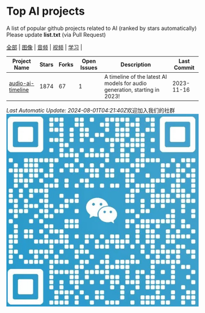 # Top AI projects
A list of popular github projects related to AI (ranked by stars automatically)
Please update **list.txt** (via Pull Request)

<a href="./README.md">全部</a> |   <a href="./READMEpicture.md">图像</a> |   <a href="./READMEaudio.md">音频</a> | <a href="./READMEvideo.md">视频</a> | <a href="./READMElearn.md">学习</a> | 

| Project Name | Stars | Forks | Open Issues | Description | Last Commit |
| ------------ | ----- | ----- | ----------- | ----------- | ----------- |
| [audio-ai-timeline](https://github.com/archinetai/audio-ai-timeline) | 1874 | 67 | 1 | A timeline of the latest AI models for audio generation, starting in 2023! | 2023-11-16 |

*Last Automatic Update: 2024-08-01T04:21:40Z*欢迎加入我们的社群 ![](https://raw.githubusercontent.com/mouuii/picture/master/weichat.jpg) 